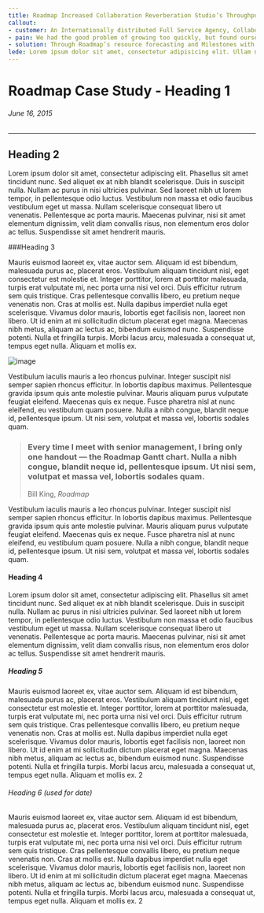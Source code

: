 ```yaml
---
title: Roadmap Increased Collaboration Reverberation Studio’s Throughput
callout:
- customer: An Internationally distributed Full Service Agency, Collaboration Reverberation (CR) specializes in brand story telling, graphic design, and web development.
- pain: We had the good problem of growing too quickly, but found ourselves struggling to manage complex projects in Basecamp’s limited interface.
- solution: Through Roadmap’s resource forecasting and Milestones with dependency tracking, we increased our productivity by 26%, and reduced missed deadlines by 60%.
lede: Lorem ipsum dolor sit amet, consectetur adipisicing elit. Ullam nesciunt vitae minima vel est? Error dignissimos, excepturi magnam aspernatur rem pariatur recusandae inventore ut tenetur doloribus qui fugiat quaerat, eveniet.
---
```


# Roadmap Case Study - Heading 1

###### June 16, 2015
***

## Heading 2

Lorem ipsum dolor sit amet, consectetur adipiscing elit. Phasellus sit amet tincidunt nunc. Sed aliquet ex at nibh blandit scelerisque. Duis in suscipit nulla. Nullam ac purus in nisi ultricies pulvinar. Sed laoreet nibh ut lorem tempor, in pellentesque odio luctus. Vestibulum non massa et odio faucibus vestibulum eget ut massa. Nullam scelerisque consequat libero ut venenatis. Pellentesque ac porta mauris. Maecenas pulvinar, nisi sit amet elementum dignissim, velit diam convallis risus, non elementum eros dolor ac tellus. Suspendisse sit amet hendrerit mauris.

###Heading 3

Mauris euismod laoreet ex, vitae auctor sem. Aliquam id est bibendum, malesuada purus ac, placerat eros. Vestibulum aliquam tincidunt nisl, eget consectetur est molestie et. Integer porttitor, lorem at porttitor malesuada, turpis erat vulputate mi, nec porta urna nisi vel orci. Duis efficitur rutrum sem quis tristique. Cras pellentesque convallis libero, eu pretium neque venenatis non. Cras at mollis est. Nulla dapibus imperdiet nulla eget scelerisque. Vivamus dolor mauris, lobortis eget facilisis non, laoreet non libero. Ut id enim at mi sollicitudin dictum placerat eget magna. Maecenas nibh metus, aliquam ac lectus ac, bibendum euismod nunc. Suspendisse potenti. Nulla et fringilla turpis. Morbi lacus arcu, malesuada a consequat ut, tempus eget nulla. Aliquam et mollis ex.

![image](http://fillmurray.com/650/300)

Vestibulum iaculis mauris a leo rhoncus pulvinar. Integer suscipit nisl semper sapien rhoncus efficitur. In lobortis dapibus maximus. Pellentesque gravida ipsum quis ante molestie pulvinar. Mauris aliquam purus vulputate feugiat eleifend. Maecenas quis ex neque. Fusce pharetra nisl at nunc eleifend, eu vestibulum quam posuere. Nulla a nibh congue, blandit neque id, pellentesque ipsum. Ut nisi sem, volutpat et massa vel, lobortis sodales quam.

> ### Every time I meet with senior management, I bring only one handout — the Roadmap Gantt chart. Nulla a nibh congue, blandit neque id, pellentesque ipsum. Ut nisi sem, volutpat et massa vel, lobortis sodales quam.
>Bill King, _Roadmap_

Vestibulum iaculis mauris a leo rhoncus pulvinar. Integer suscipit nisl semper sapien rhoncus efficitur. In lobortis dapibus maximus. Pellentesque gravida ipsum quis ante molestie pulvinar. Mauris aliquam purus vulputate feugiat eleifend. Maecenas quis ex neque. Fusce pharetra nisl at nunc eleifend, eu vestibulum quam posuere. Nulla a nibh congue, blandit neque id, pellentesque ipsum. Ut nisi sem, volutpat et massa vel, lobortis sodales quam.

#### Heading 4

Lorem ipsum dolor sit amet, consectetur adipiscing elit. Phasellus sit amet tincidunt nunc. Sed aliquet ex at nibh blandit scelerisque. Duis in suscipit nulla. Nullam ac purus in nisi ultricies pulvinar. Sed laoreet nibh ut lorem tempor, in pellentesque odio luctus. Vestibulum non massa et odio faucibus vestibulum eget ut massa. Nullam scelerisque consequat libero ut venenatis. Pellentesque ac porta mauris. Maecenas pulvinar, nisi sit amet elementum dignissim, velit diam convallis risus, non elementum eros dolor ac tellus. Suspendisse sit amet hendrerit mauris.

##### Heading 5

Mauris euismod laoreet ex, vitae auctor sem. Aliquam id est bibendum, malesuada purus ac, placerat eros. Vestibulum aliquam tincidunt nisl, eget consectetur est molestie et. Integer porttitor, lorem at porttitor malesuada, turpis erat vulputate mi, nec porta urna nisi vel orci. Duis efficitur rutrum sem quis tristique. Cras pellentesque convallis libero, eu pretium neque venenatis non. Cras at mollis est. Nulla dapibus imperdiet nulla eget scelerisque. Vivamus dolor mauris, lobortis eget facilisis non, laoreet non libero. Ut id enim at mi sollicitudin dictum placerat eget magna. Maecenas nibh metus, aliquam ac lectus ac, bibendum euismod nunc. Suspendisse potenti. Nulla et fringilla turpis. Morbi lacus arcu, malesuada a consequat ut, tempus eget nulla. Aliquam et mollis ex.
2

###### Heading 6 (used for date)

Mauris euismod laoreet ex, vitae auctor sem. Aliquam id est bibendum, malesuada purus ac, placerat eros. Vestibulum aliquam tincidunt nisl, eget consectetur est molestie et. Integer porttitor, lorem at porttitor malesuada, turpis erat vulputate mi, nec porta urna nisi vel orci. Duis efficitur rutrum sem quis tristique. Cras pellentesque convallis libero, eu pretium neque venenatis non. Cras at mollis est. Nulla dapibus imperdiet nulla eget scelerisque. Vivamus dolor mauris, lobortis eget facilisis non, laoreet non libero. Ut id enim at mi sollicitudin dictum placerat eget magna. Maecenas nibh metus, aliquam ac lectus ac, bibendum euismod nunc. Suspendisse potenti. Nulla et fringilla turpis. Morbi lacus arcu, malesuada a consequat ut, tempus eget nulla. Aliquam et mollis ex.
2

